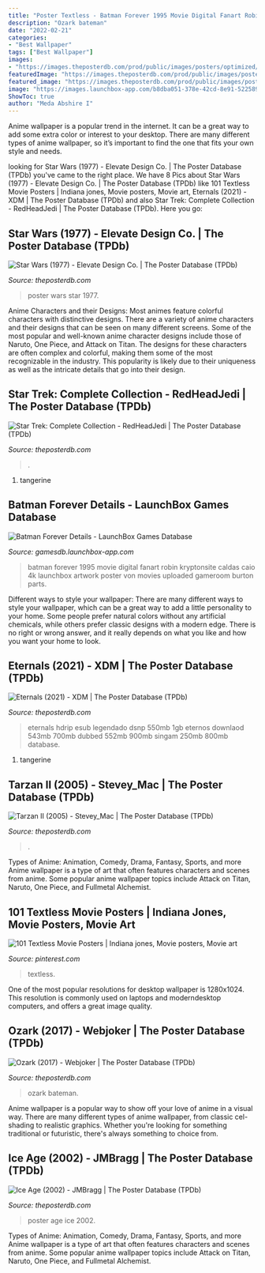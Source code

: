 ```yaml
---
title: "Poster Textless - Batman Forever 1995 Movie Digital Fanart Robin Kryptonsite Caldas Caio 4k Launchbox Artwork Poster Von Movies Uploaded Gameroom Burton Parts"
description: "Ozark bateman"
date: "2022-02-21"
categories:
- "Best Wallpaper"
tags: ["Best Wallpaper"]
images:
- "https://images.theposterdb.com/prod/public/images/posters/optimized/movies/9097/OhXrDdjG9r2JUjcmgncRN3JHkeM2MNqcHoMMZjjp.jpg"
featuredImage: "https://images.theposterdb.com/prod/public/images/posters/optimized/movies/1493/EzC1a7nTWBuVjKG8LJ7QzE1sCqkHnAYBFhC7XBv9.jpg"
featured_image: "https://images.theposterdb.com/prod/public/images/posters/optimized/movies/1328/fIhNHWUFu9ev9kiJPYWYeMLFLtuPzlvlV2AQkFOn.jpg"
image: "https://images.launchbox-app.com/b8dba051-378e-42cd-8e91-5225890634f8.png"
ShowToc: true
author: "Meda Abshire I"
---
```



Anime wallpaper is a popular trend in the internet. It can be a great way to add some extra color or interest to your desktop. There are many different types of anime wallpaper, so it’s important to find the one that fits your own style and needs.

	

		
looking for Star Wars (1977) - Elevate Design Co. | The Poster Database (TPDb) you've came to the right place. We have 8 Pics about Star Wars (1977) - Elevate Design Co. | The Poster Database (TPDb) like 101 Textless Movie Posters | Indiana jones, Movie posters, Movie art, Eternals (2021) - XDM | The Poster Database (TPDb) and also Star Trek: Complete Collection - RedHeadJedi | The Poster Database (TPDb). Here you go:
		
    
## Star Wars (1977) - Elevate Design Co. | The Poster Database (TPDb)

<img loading=lazy src="https://images.theposterdb.com/prod/public/images/posters/optimized/movies/159/cS65z8lt1gOwkjTrEAMYyCJPLCAS4QzuMPbLIXvD.jpg" onerror="this.onerror=null;this.src='https://tse1.mm.bing.net/th?id=OIP.DRQAC5EXlGburNljtnquJQHaLH&amp;pid=15.1';" alt="Star Wars (1977) - Elevate Design Co. | The Poster Database (TPDb)">

_Source: theposterdb.com_

>poster wars star 1977. 

	

Anime Characters and their Designs: Most animes feature colorful characters with distinctive designs.
There are a variety of anime characters and their designs that can be seen on many different screens. Some of the most popular and well-known anime character designs include those of Naruto, One Piece, and Attack on Titan. The designs for these characters are often complex and colorful, making them some of the most recognizable in the industry. This popularity is likely due to their uniqueness as well as the intricate details that go into their design.

    
## Star Trek: Complete Collection - RedHeadJedi | The Poster Database (TPDb)

<img loading=lazy src="https://images.theposterdb.com/prod/public/images/posters/optimized/collections/151788/zZQi0me7HtZCk6e3HgF8grv53vMcCw46hv2IG7Ro.jpg" onerror="this.onerror=null;this.src='https://tse3.mm.bing.net/th?id=OIP.WeITE4w_KZNi40Dkpq8bTAHaLH&amp;pid=15.1';" alt="Star Trek: Complete Collection - RedHeadJedi | The Poster Database (TPDb)">

_Source: theposterdb.com_

>. 

	

1. tangerine 

    
## Batman Forever Details - LaunchBox Games Database

<img loading=lazy src="https://images.launchbox-app.com/b8dba051-378e-42cd-8e91-5225890634f8.png" onerror="this.onerror=null;this.src='https://tse3.mm.bing.net/th?id=OIP.cLONAxoEIXp3BkUdxjwwFgHaNg&amp;pid=15.1';" alt="Batman Forever Details - LaunchBox Games Database">

_Source: gamesdb.launchbox-app.com_

>batman forever 1995 movie digital fanart robin kryptonsite caldas caio 4k launchbox artwork poster von movies uploaded gameroom burton parts. 

	

Different ways to style your wallpaper:
There are many different ways to style your wallpaper, which can be a great way to add a little personality to your home. Some people prefer natural colors without any artificial chemicals, while others prefer classic designs with a modern edge. There is no right or wrong answer, and it really depends on what you like and how you want your home to look.

    
## Eternals (2021) - XDM | The Poster Database (TPDb)

<img loading=lazy src="https://images.theposterdb.com/prod/public/images/posters/optimized/movies/1493/EzC1a7nTWBuVjKG8LJ7QzE1sCqkHnAYBFhC7XBv9.jpg" onerror="this.onerror=null;this.src='https://tse1.mm.bing.net/th?id=OIP._CsuTz_d6TEOd19-SktFqgHaLH&amp;pid=15.1';" alt="Eternals (2021) - XDM | The Poster Database (TPDb)">

_Source: theposterdb.com_

>eternals hdrip esub legendado dsnp 550mb 1gb eternos downlaod 543mb 700mb dubbed 552mb 900mb singam 250mb 800mb database. 

	

1. tangerine 

    
## Tarzan II (2005) - Stevey_Mac | The Poster Database (TPDb)

<img loading=lazy src="https://images.theposterdb.com/prod/public/images/posters/optimized/movies/9097/OhXrDdjG9r2JUjcmgncRN3JHkeM2MNqcHoMMZjjp.jpg" onerror="this.onerror=null;this.src='https://tse3.mm.bing.net/th?id=OIP.HuPumMZ0RiKiFJCDYf-haQHaLH&amp;pid=15.1';" alt="Tarzan II (2005) - Stevey_Mac | The Poster Database (TPDb)">

_Source: theposterdb.com_

>. 

	

Types of Anime: Animation, Comedy, Drama, Fantasy, Sports, and more
Anime wallpaper is a type of art that often features characters and scenes from anime. Some popular anime wallpaper topics include Attack on Titan, Naruto, One Piece, and Fullmetal Alchemist.

    
## 101 Textless Movie Posters | Indiana Jones, Movie Posters, Movie Art

<img loading=lazy src="https://i.pinimg.com/736x/b4/4d/fa/b44dfabb2cbe4ed6e337654df9147c52.jpg" onerror="this.onerror=null;this.src='https://tse4.mm.bing.net/th?id=OIP.6X31n5gFQ-uQ0Xz4TMXmgAHaLO&amp;pid=15.1';" alt="101 Textless Movie Posters | Indiana jones, Movie posters, Movie art">

_Source: pinterest.com_

>textless. 

	

One of the most popular resolutions for desktop wallpaper is 1280x1024. This resolution is commonly used on laptops and moderndesktop computers, and offers a great image quality.

    
## Ozark (2017) - Webjoker | The Poster Database (TPDb)

<img loading=lazy src="https://images.theposterdb.com/prod/public/images/posters/optimized/shows/20988/season_c/1MD1lMGbe700ITZLNVXfKJr3OjrfxszwISv1WcgS.jpg" onerror="this.onerror=null;this.src='https://tse3.mm.bing.net/th?id=OIP.coBYxqu6xvx-Wg5Eq5uwIwHaLH&amp;pid=15.1';" alt="Ozark (2017) - Webjoker | The Poster Database (TPDb)">

_Source: theposterdb.com_

>ozark bateman. 

	

Anime wallpaper is a popular way to show off your love of anime in a visual way. There are many different types of anime wallpaper, from classic cel-shading to realistic graphics. Whether you're looking for something traditional or futuristic, there's always something to choice from.

    
## Ice Age (2002) - JMBragg | The Poster Database (TPDb)

<img loading=lazy src="https://images.theposterdb.com/prod/public/images/posters/optimized/movies/1328/fIhNHWUFu9ev9kiJPYWYeMLFLtuPzlvlV2AQkFOn.jpg" onerror="this.onerror=null;this.src='https://tse1.mm.bing.net/th?id=OIP.1whdGbqS31yNjEVJENsL7QHaLH&amp;pid=15.1';" alt="Ice Age (2002) - JMBragg | The Poster Database (TPDb)">

_Source: theposterdb.com_

>poster age ice 2002. 

	

Types of Anime: Animation, Comedy, Drama, Fantasy, Sports, and more
Anime wallpaper is a type of art that often features characters and scenes from anime. Some popular anime wallpaper topics include Attack on Titan, Naruto, One Piece, and Fullmetal Alchemist.

